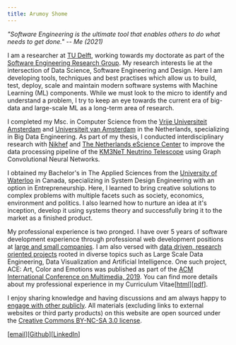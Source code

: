 ```yaml
---
title: Arumoy Shome
---
```


*"Software Engineering is the ultimate tool that enables others to do
what needs to get done." -- Me (2021)*

I am a researcher at [TU Delft](https://www.tudelft.nl/en/), working
towards my doctorate as part of the [Software Engineering Research
Group](https://se.ewi.tudelft.nl/). My research interests lie at the
intersection of Data Science, Software Engineering and Design. Here I
am developing tools, techniques and best practises which allow us to
build, test, deploy, scale and maintain modern software systems with
Machine Learning (ML) components. While we must look to the micro to
identify and understand a problem, I try to keep an eye towards the
current era of big-data and large-scale ML as a long-term area of
research.

I completed my Msc. in Computer Science from the [Vrije Universiteit
Amsterdam](https://www.vu.nl/en) and [Universiteit van
Amsterdam](https://www.uva.nl/en) in the Netherlands, specializing in
Big Data Engineering. As part of my thesis, I conducted
interdisciplinary research with [Nikhef](https://www.nikhef.nl/en/)
and [The Netherlands eScience Center](https://www.esciencecenter.nl/)
to improve the data processing pipeline of the [KM3NeT Neutrino
Telescope](https://www.km3net.org/) using Graph Convolutional Neural
Networks.

I obtained my Bachelor's in The Applied Sciences from the [University
of Waterloo](https://uwaterloo.ca/) in Canada, specializing in System
Design Engineering with an option in Entrepreneurship. Here, I learned
to bring creative solutions to complex problems with multiple facets
such as society, economics, environment and politics. I also learned
how to nurture an idea at it's inception, develop it using systems
theory and successfully bring it to the market as a finished product.

My professional experience is two pronged. I have over 5 years of
software development experience through professional web development
positions at [large and small
companies](https://linkedin.com/in/arumoyshome). I am also versed with
[data driven, research oriented projects](projects) rooted in diverse
topics such as Large Scale Data Engineering, Data Visualization and
Artificial Intelligence. One such project, ACE: Art, Color and
Emotions was published as part of the [ACM International Conference on
Multimedia,
2019](https://dl.acm.org/doi/abs/10.1145/3343031.3350588). You can
     find more details about my professional experience in my
     Curriculum Vitae[[html](cv)][[pdf](assets/pdf/cv-redacted.pdf)].

I enjoy sharing knowledge and having discussions and am always happy
to [engage with other publicly](talks). All materials (excluding links
to external websites or third party products) on this website are open
sourced under the [Creative Commons BY-NC-SA 3.0 license](license).

[[email](mailto:contact@arumoy.me)][[Github](https://github.com/arumoy-shome)][[LinkedIn](https://www.linkedin.com/in/arumoyshome/)]

